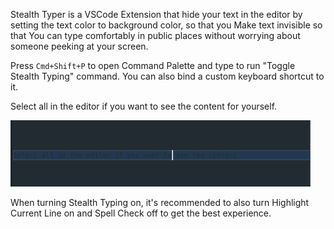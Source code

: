 Stealth Typer is a VSCode Extension that hide your text in the editor by setting the text color to background color, so that you Make text invisible so that You can type comfortably in public places without worrying about someone peeking at your screen.

Press `Cmd+Shift+P` to open Command Palette and type to run "Toggle Stealth Typing" command. You can also bind a custom keyboard shortcut to it.

Select all in the editor if you want to see the content for yourself.

![Demo](demo.gif)

When turning Stealth Typing on, it's recommended to also turn Highlight Current Line on and Spell Check off to get the best experience.
